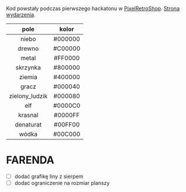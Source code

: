 Kod powstały podczas pierwszego hackatonu w [PixelRetroShop](https://pixelretroshop.pl). [Strona wydarzenia](https://hackaton.damj.es).


|     pole     | kolor |
|:------------:|:-----:|
|niebo         |#000000|
|drewno        |#C00000|
|metal         |#FF0000|
|skrzynka      |#800000|
|ziemia        |#400000|
|gracz         |#000040|
|zielony_ludzik|#000080|
|elf           |#0000C0|
|krasnal       |#0000FF|
|denaturat     |#00FF00|
|wódka         |#00C000|

# FARENDA

- [ ] dodać grafikę liny z sierpem
- [ ] dodać ograniczenie na rozmiar planszy
